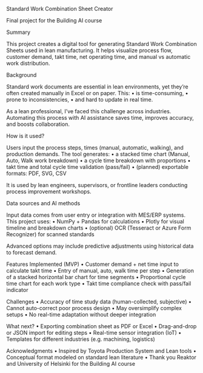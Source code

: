 Standard Work Combination Sheet Creator

Final project for the Building AI course

Summary

This project creates a digital tool for generating Standard Work Combination Sheets used in lean manufacturing. It helps visualize process flow, customer demand, takt time, net operating time, and manual vs automatic work distribution.

Background

Standard work documents are essential in lean environments, yet they’re often created manually in Excel or on paper. This:
	•	is time-consuming,
	•	prone to inconsistencies,
	•	and hard to update in real time.

As a lean professional, I’ve faced this challenge across industries. Automating this process with AI assistance saves time, improves accuracy, and boosts collaboration.

How is it used?

Users input the process steps, times (manual, automatic, walking), and production demands. The tool generates:
	•	a stacked time chart (Manual, Auto, Walk work breakdown)
	•	a cycle time breakdown with proportions
	•	takt time and total cycle time validation (pass/fail)
	•	(planned) exportable formats: PDF, SVG, CSV

It is used by lean engineers, supervisors, or frontline leaders conducting process improvement workshops.

Data sources and AI methods

Input data comes from user entry or integration with MES/ERP systems. This project uses:
	•	NumPy + Pandas for calculations
	•	Plotly for visual timeline and breakdown charts
	•	(optional) OCR (Tesseract or Azure Form Recognizer) for scanned standards

Advanced options may include predictive adjustments using historical data to forecast demand.

Features Implemented (MVP)
	•	Customer demand + net time input to calculate takt time
	•	Entry of manual, auto, walk time per step
	•	Generation of a stacked horizontal bar chart for time segments
	•	Proportional cycle time chart for each work type
	•	Takt time compliance check with pass/fail indicator

Challenges
	•	Accuracy of time study data (human-collected, subjective)
	•	Cannot auto-correct poor process design
	•	May oversimplify complex setups
	•	No real-time adaptation without deeper integration

What next?
	•	Exporting combination sheet as PDF or Excel
	•	Drag-and-drop or JSON import for editing steps
	•	Real-time sensor integration (IoT)
	•	Templates for different industries (e.g. machining, logistics)

Acknowledgments
	•	Inspired by Toyota Production System and Lean tools
	•	Conceptual format modeled on standard lean literature
	•	Thank you Reaktor and University of Helsinki for the Building AI course

